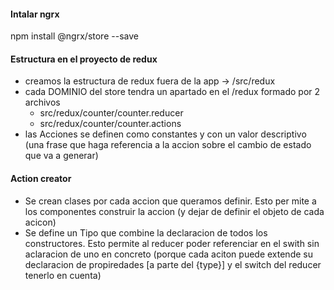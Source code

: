 #### Intalar ngrx
npm install @ngrx/store --save


#### Estructura en el proyecto de redux
- creamos la estructura de redux fuera de la app -> /src/redux
- cada DOMINIO del store tendra un apartado en el /redux formado por 2 archivos
    - src/redux/counter/counter.reducer
    - src/redux/counter/counter.actions
- las Acciones se definen como constantes y con un valor descriptivo (una frase que haga referencia a la accion sobre el cambio de estado que va a generar)


#### Action creator
- Se crean clases por cada accion que queramos definir. Esto per mite a los componentes construir la accion (y dejar de definir el objeto de cada acicon)
- Se define un Tipo que combine la declaracion de todos los constructores. Esto permite al reducer poder referenciar en el swith sin aclaracion de uno en concreto (porque cada aciton puede extende su declaracion de propiredades [a parte del {type}] y el switch del reducer tenerlo en cuenta)
